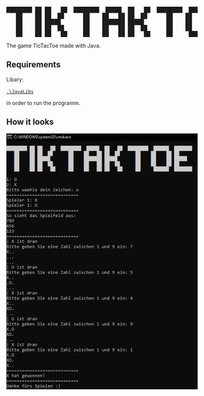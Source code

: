 ﻿<div align="center">
<pre>
████████ ██ ██   ██  ████████  █████  ██   ██  ████████  ██████  ███████
   ██    ██ ██  ██      ██    ██   ██ ██  ██      ██    ██    ██ ██     
   ██    ██ █████       ██    ███████ █████       ██    ██    ██ █████  
   ██    ██ ██  ██      ██    ██   ██ ██  ██      ██    ██    ██ ██     
   ██    ██ ██   ██     ██    ██   ██ ██   ██     ██     ██████  ███████
</pre>
</div>

The game TicTacToe made with Java.

## Requirements

Libary:

[`.\JavaLibs`](./JavaLibs)

in order to run the programm.

## How it looks

![TicTacToe](TikTakToe.png)
